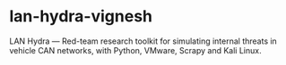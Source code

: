 # lan-hydra-vignesh
LAN Hydra — Red-team research toolkit for simulating internal threats in vehicle CAN networks, with Python, VMware, Scrapy and Kali Linux.
